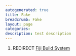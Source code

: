 ```yaml
---
autogenerated: true
title: Fake
breadcrumb: Fake
layout: page
categories: 
description: test description
---
```


1.  REDIRECT [Fiji Build System](Fiji_Build_System "wikilink")
